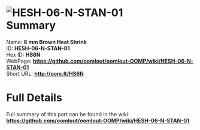 
![HESH-06-N-STAN-01](https://github.com/oomlout/oomlout-OOMP/blob/master/parts/HESH-06-N-STAN-01/HESH-06-N-STAN-01_420.jpg)   
Summary
=================
  
Name: __6 mm Brown Heat Shrink__    
ID: __HESH-06-N-STAN-01__   
Hex ID: __HS6N__   
WebPage: __https://github.com/oomlout/oomlout-OOMP/wiki/HESH-06-N-STAN-01__   
Short URL: __http://oom.lt/HS6N__   

Full Details
==========================
Full summary of this part can be found in the wiki:   
__https://github.com/oomlout/oomlout-OOMP/wiki/HESH-06-N-STAN-01__    

